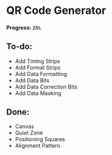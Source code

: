 # QR Code Generator

#### Progress: `25%`


## To-do:

- Add Timing Strips
- Add Format Strips
- Add Data Formatting
- Add Data Bits
- Add Data Correction Bits
- Add Data Masking

## Done:

- Canvas
- Quiet Zone
- Positioning Squares
- Alignment Pattern

